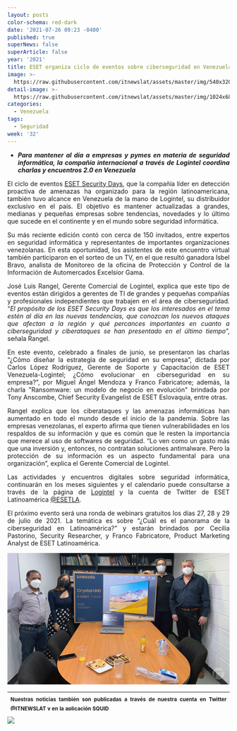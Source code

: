 ```yaml
---
layout: posts
color-schema: red-dark
date: '2021-07-26 09:23 -0400'
published: true
superNews: false
superArticle: false
year: '2021'
title: ESET organiza ciclo de eventos sobre ciberseguridad en Venezuela
image: >-
  https://raw.githubusercontent.com/itnewslat/assets/master/img/540x320/Premio-Logintel-p.jpg
detail-image: >-
  https://raw.githubusercontent.com/itnewslat/assets/master/img/1024x680/Premio-Logintel-g.jpg
categories:
  - Venezuela
tags:
  - Seguridad
week: '32'
---
```

<ul style="list-style-type: disc; text-align: justify;">
	<li><strong><em>Para mantener al día a empresas y pymes en materia de seguridad informática, la compañía internacional a través de Logintel coordina charlas y encuentros 2.0 en Venezuela</em></strong></li>
</ul>
<p style="text-align: justify;">El ciclo de eventos <a href="https://www.esetlive.com/securitydays">ESET Security Days</a>, que la compañía líder en detección proactiva de amenazas ha organizado para la región latinoamericana, también tuvo alcance en Venezuela de la mano de Logintel, su distribuidor exclusivo en el país. El objetivo es mantener actualizadas a grandes, medianas y pequeñas empresas sobre tendencias, novedades y lo último que sucede en el continente y en el mundo sobre seguridad informática.</p>
<p style="text-align: justify;">Su más reciente edición contó con cerca de 150 invitados, entre expertos en seguridad informática y representantes de importantes organizaciones venezolanas. En esta oportunidad, los asistentes de este encuentro virtual también participaron en el sorteo de un TV, en el que resultó ganadora Isbel Bravo, analista de Monitoreo de la oficina de Protección y Control de la Información de Automercados Excelsior Gama.</p>
<p style="text-align: justify;">José Luis Rangel, Gerente Comercial de Logintel, explica que este tipo de eventos están dirigidos a gerentes de TI de grandes y pequeñas compañías y profesionales independientes que trabajen en el área de ciberseguridad. “<em>El propósito de los ESET Security Days es que los interesados en el tema estén al día en las nuevas tendencias, que conozcan los nuevos ataques que afectan a la región y qué percances importantes en cuanto a ciberseguridad y ciberataques se han presentado en el último tiempo</em>”, señala Rangel.</p>
<p style="text-align: justify;">En este evento, celebrado a finales de junio, se presentaron las charlas “¿Cómo diseñar la estrategia de seguridad en su empresa”, dictada por Carlos López Rodríguez, Gerente de Soporte y Capacitación de ESET Venezuela-Logintel; ¿Cómo evolucionar en ciberseguridad en su empresa?”, por Miguel Ángel Mendoza y Franco Fabricatore; además, la charla "Ransomware: un modelo de negocio en evolución" brindada por Tony Anscombe, Chief Security Evangelist de ESET Eslovaquia, entre otras.</p>
<p style="text-align: justify;">Rangel explica que los ciberataques y las amenazas informáticas han aumentado en todo el mundo desde el inicio de la pandemia. Sobre las empresas venezolanas, el experto afirma que tienen vulnerabilidades en los respaldos de su información y que es común que le resten la importancia que merece al uso de softwares de seguridad. “Lo ven como un gasto más que una inversión y, entonces, no contratan soluciones antimalware. Pero la protección de su información es un aspecto fundamental para una organización”, explica el Gerente Comercial de Logintel.</p>
<p style="text-align: justify;">Las actividades y encuentros digitales sobre seguridad informática, continuarán en los meses siguientes y el calendario puede consultarse a través de la página de <a href="https://www.logintel.com.ve/">Logintel</a> y la cuenta de Twitter de ESET Latinoamérica <a href="https://twitter.com/ESETLA">@ESETLA</a>.</p>
<p style="text-align: justify;">El próximo evento será una ronda de webinars gratuitos los días 27, 28 y 29 de julio de 2021. La temática es sobre “¿Cuál es el panorama de la ciberseguridad en Latinoamérica?” y estarán brindados por Cecilia Pastorino, Security Researcher, y Franco Fabricatore, Product Marketing Analyst de ESET Latinoamérica.</p>

![](https://raw.githubusercontent.com/itnewslat/assets/master/img/540x320/Premio-Logintel-p.jpg)

<table style="height: 42px;" width="569">
<tbody>
<tr>
<td style="text-align: justify;"><sub><strong>Nuestras noticias también son publicadas a través de nuestra cuenta en Twitter <a href="https://twitter.com/itnewslat?lang=es">@ITNEWSLAT</a> y en la aplicación <a href="https://squidapp.co/en/">SQUID</a></strong></sub></td>
</tr>
</tbody>
</table>

<img src="https://tracker.metricool.com/c3po.jpg?hash=56f88a41e39ab42c063cc51676587a04"/>
